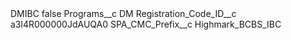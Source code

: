<?xml version="1.0" encoding="UTF-8"?>
<CustomMetadata xmlns="http://soap.sforce.com/2006/04/metadata" xmlns:xsi="http://www.w3.org/2001/XMLSchema-instance" xmlns:xsd="http://www.w3.org/2001/XMLSchema">
    <label>DMIBC</label>
    <protected>false</protected>
    <values>
        <field>Programs__c</field>
        <value xsi:type="xsd:string">DM</value>
    </values>
    <values>
        <field>Registration_Code_ID__c</field>
        <value xsi:type="xsd:string">a3l4R000000JdAUQA0</value>
    </values>
    <values>
        <field>SPA_CMC_Prefix__c</field>
        <value xsi:type="xsd:string">Highmark_BCBS_IBC</value>
    </values>
</CustomMetadata>
